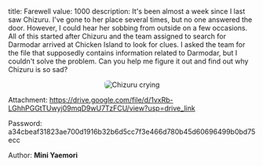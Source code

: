 title: Farewell
value: 1000
description: 
It's been almost a week since I last saw Chizuru. I've gone to her place several times, but no one answered the door. However, I could hear her sobbing from outside on a few occasions. All of this started after Chizuru and the team assigned to search for Darmodar arrived at Chicken Island to look for clues. I asked the team for the file that supposedly contains information related to Darmodar, but I couldn't solve the problem. Can you help me figure it out and find out why Chizuru is so sad?

<div style="text-align:center; margin:1em 0;">
<img
  src="https://media1.tenor.com/m/ivdbfNX_-jYAAAAd/rent-a-girlfriend-chizuru-ichinose.gif"
  style="max-width:80%; height:auto; border-radius:6px;"
  alt="Chizuru crying"
/>
</div>

Attachment:
https://drive.google.com/file/d/1vxRb-LGhhPGGtTUwyj09mqD9wU7TzFCU/view?usp=drive_link

Password: a34cbeaf31823ae700d1916b32b6d5cc7f3e466d780b45d60696499b0bd75ecc

Author: **Mini Yaemori**
